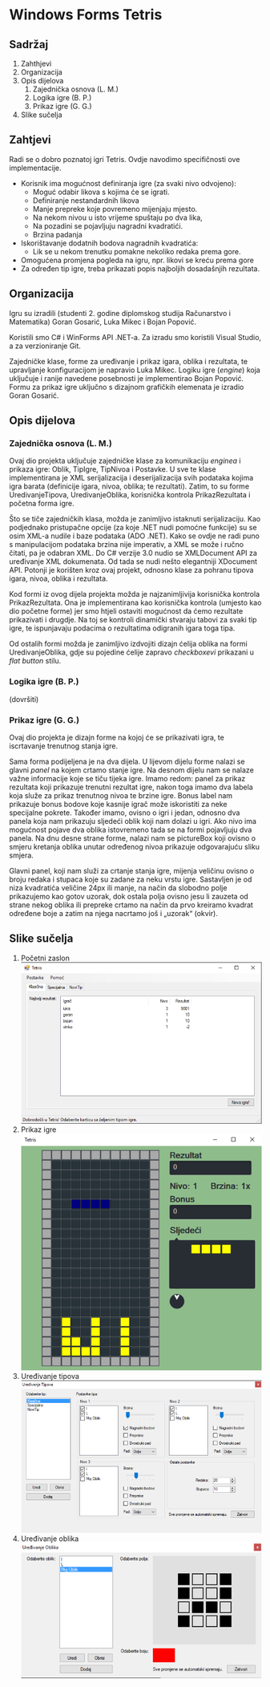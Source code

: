 # Windows Forms Tetris


## Sadržaj
 1. Zahthjevi
 2. Organizacija
 3. Opis dijelova
 	1. Zajednička osnova (L. M.)
 	2. Logika igre (B. P.)
 	3. Prikaz igre (G. G.)
 4. Slike sučelja


## Zahtjevi
Radi se o dobro poznatoj igri Tetris. Ovdje navodimo specifičnosti ove implementacije.

 * Korisnik ima mogućnost definiranja igre (za svaki nivo odvojeno):
   * Moguć odabir likova s kojima će se igrati.
   * Definiranje nestandardnih likova 
   * Manje prepreke koje povremeno mijenjaju mjesto. 
   * Na nekom nivou u isto vrijeme spuštaju po dva lika,
   * Na pozadini se pojavljuju nagradni kvadratići. 
   * Brzina padanja
 * Iskorištavanje dodatnih bodova nagradnih kvadratića:
   * Lik se u nekom trenutku pomakne nekoliko redaka prema gore.
 * Omogućena promjena pogleda na igru, npr. likovi se kreću prema gore
 * Za određen tip igre, treba prikazati popis najboljih dosadašnjih rezultata.

## Organizacija

Igru su izradili (studenti 2. godine diplomskog studija Računarstvo i Matematika) Goran Gosarić, Luka Mikec i Bojan Popović. 

Koristili smo C# i WinForms API .NET-a. Za izradu smo koristili Visual Studio, a za verzioniranje Git. 

Zajedničke klase, forme za uređivanje i prikaz igara, oblika i rezultata, te upravljanje konfiguracijom je napravio Luka Mikec. 
Logiku igre (*engine*) koja uključuje i ranije navedene posebnosti je implementirao Bojan Popović. Formu za prikaz igre uključno s dizajnom grafičkih elemenata je izradio Goran Gosarić.


## Opis dijelova

### Zajednička osnova (L. M.)
Ovaj dio projekta uključuje zajedničke klase za komunikaciju *enginea* i prikaza igre: Oblik, TipIgre, TipNivoa i Postavke. U sve te klase implementirana je XML serijalizacija i deserijalizacija svih podataka kojima igra barata (definicije igara, nivoa, oblika; te rezultati). Zatim, to su forme UredivanjeTipova, UredivanjeOblika, korisnička kontrola PrikazRezultata i početna forma igre. 

Što se tiče zajedničkih klasa, možda je zanimljivo istaknuti serijalizaciju. Kao podjednako pristupačne opcije (za koje .NET nudi pomoćne funkcije) su se osim XML-a nudile i baze podataka (ADO .NET). Kako se ovdje ne radi puno s manipulacijom podataka brzina nije imperativ, a XML se može i ručno čitati, pa je odabran XML. Do C# verzije 3.0 nudio se XMLDocument API za uređivanje XML dokumenata. Od tada se nudi nešto elegantniji XDocument API. Potonji je korišten kroz ovaj projekt, odnosno klase za pohranu tipova igara, nivoa, oblika i rezultata.

Kod formi iz ovog dijela projekta možda je najzanimljivija korisnička kontrola PrikazRezultata. Ona je implementirana kao korisnička kontrola (umjesto kao dio početne forme) jer smo htjeli ostaviti mogućnost da ćemo rezultate prikazivati i drugdje. Na toj se kontroli dinamički stvaraju tabovi za svaki tip igre, te ispunjavaju podacima o rezultatima odigranih igara toga tipa.

Od ostalih formi možda je zanimljivo izdvojiti dizajn ćelija oblika na formi UredivanjeOblika, gdje su pojedine ćelije zapravo *checkboxevi* prikazani u *flat button* stilu.

### Logika igre (B. P.)
(dovršiti)

### Prikaz igre (G. G.)

Ovaj dio projekta je dizajn forme na kojoj će se prikazivati igra, te iscrtavanje trenutnog stanja igre.

Sama forma podijeljena je na dva dijela. U lijevom dijelu forme nalazi se glavni *panel* na kojem crtamo stanje igre. Na desnom dijelu nam se nalaze važne informacije koje se tiču tijeka igre. Imamo redom: panel za prikaz rezultata koji prikazuje trenutni rezultat igre, nakon toga imamo dva labela koja služe za prikaz trenutnog nivoa te brzine igre. Bonus label nam prikazuje bonus bodove koje kasnije igrač može iskoristiti za neke specijalne pokrete. Također imamo, ovisno o igri i jedan, odnosno dva panela koja nam prikazuju sljedeći oblik koji nam dolazi u igri. Ako nivo ima mogućnost pojave dva oblika istovremeno tada se na formi pojavljuju dva panela. Na dnu desne strane forme, nalazi nam se pictureBox koji ovisno o smjeru kretanja oblika unutar određenog nivoa prikazuje odgovarajuću sliku smjera.

Glavni panel, koji nam služi za crtanje stanja igre, mijenja veličinu ovisno o broju redaka i stupaca koje su zadane za neku vrstu igre. Sastavljen je od niza kvadratića veličine 24px ili manje, na način da slobodno polje prikazujemo kao gotov uzorak, dok ostala polja ovisno jesu li zauzeta od strane nekog oblika ili prepreke crtamo na način da prvo kreiramo kvadrat određene boje a zatim na njega nacrtamo još i „uzorak“ (okvir).

## Slike sučelja
 1. Početni zaslon
    ![Screenshot](/doc/pocetna.png "Screenshot")
 2. Prikaz igre
    ![Screenshot](/doc/prikaz_igre.png "Screenshot")
 3. Uređivanje tipova
    ![Screenshot](/doc/uredivanje_tipova.png "Screenshot")
 4. Uređivanje oblika
    ![Screenshot](/doc/uredivanje_oblika.png "Screenshot")

